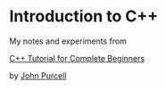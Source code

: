 # Introduction to C++

My notes and experiments from

[C++ Tutorial for Complete Beginners](https://www.udemy.com/course/free-learn-c-tutorial-beginners/)

by [John Purcell](https://www.caveofprogramming.com/)
